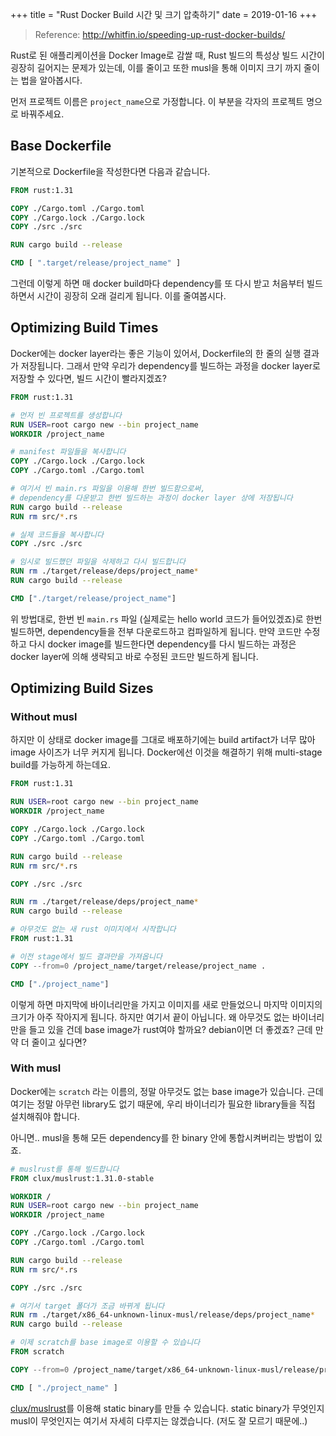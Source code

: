 +++
title = "Rust Docker Build 시간 및 크기 압축하기"
date = 2019-01-16
+++

> Reference: http://whitfin.io/speeding-up-rust-docker-builds/

Rust로 된 애플리케이션을 Docker Image로 감쌀 때, Rust 빌드의 특성상 빌드 시간이 굉장히 길어지는 문제가 있는데, 이를 줄이고 또한 musl을 통해 이미지 크기 까지 줄이는 법을 알아봅시다.

먼저 프로젝트 이름은 `project_name`으로 가정합니다. 이 부분을 각자의 프로젝트 명으로 바꿔주세요.

## Base Dockerfile

기본적으로 Dockerfile을 작성한다면 다음과 같습니다.

```Dockerfile
FROM rust:1.31

COPY ./Cargo.toml ./Cargo.toml
COPY ./Cargo.lock ./Cargo.lock
COPY ./src ./src

RUN cargo build --release

CMD [ ".target/release/project_name" ]
```

그런데 이렇게 하면 매 docker build마다 dependency를 또 다시 받고 처음부터 빌드하면서 시간이 굉장히 오래 걸리게 됩니다. 이를 줄여봅시다.

## Optimizing Build Times

Docker에는 docker layer라는 좋은 기능이 있어서, Dockerfile의 한 줄의 실행 결과가 저장됩니다.
그래서 만약 우리가 dependency를 빌드하는 과정을 docker layer로 저장할 수 있다면, 빌드 시간이 빨라지겠죠?

```Dockerfile
FROM rust:1.31

# 먼저 빈 프로젝트를 생성합니다
RUN USER=root cargo new --bin project_name
WORKDIR /project_name

# manifest 파일들을 복사합니다
COPY ./Cargo.lock ./Cargo.lock
COPY ./Cargo.toml ./Cargo.toml

# 여기서 빈 main.rs 파일을 이용해 한번 빌드함으로써,
# dependency를 다운받고 한번 빌드하는 과정이 docker layer 상에 저장됩니다
RUN cargo build --release
RUN rm src/*.rs

# 실제 코드들을 복사합니다
COPY ./src ./src

# 임시로 빌드했던 파일을 삭제하고 다시 빌드합니다
RUN rm ./target/release/deps/project_name*
RUN cargo build --release

CMD ["./target/release/project_name"]
```

위 방법대로, 한번 빈 `main.rs` 파일 (실제로는 hello world 코드가 들어있겠죠)로 한번 빌드하면,
dependency들을 전부 다운로드하고 컴파일하게 됩니다.
만약 코드만 수정하고 다시 docker image를 빌드한다면 dependency를 다시 빌드하는 과정은 docker layer에 의해
생략되고 바로 수정된 코드만 빌드하게 됩니다.

## Optimizing Build Sizes

### Without musl

하지만 이 상태로 docker image를 그대로 배포하기에는 build artifact가 너무 많아 image 사이즈가 너무 커지게 됩니다.
Docker에선 이것을 해결하기 위해 multi-stage build를 가능하게 하는데요.

```Dockerfile
FROM rust:1.31

RUN USER=root cargo new --bin project_name
WORKDIR /project_name

COPY ./Cargo.lock ./Cargo.lock
COPY ./Cargo.toml ./Cargo.toml

RUN cargo build --release
RUN rm src/*.rs

COPY ./src ./src

RUN rm ./target/release/deps/project_name*
RUN cargo build --release

# 아무것도 없는 새 rust 이미지에서 시작합니다
FROM rust:1.31

# 이전 stage에서 빌드 결과만을 가져옵니다
COPY --from=0 /project_name/target/release/project_name .

CMD ["./project_name"]
```

이렇게 하면 마지막에 바이너리만을 가지고 이미지를 새로 만들었으니 마지막 이미지의 크기가 아주 작아지게 됩니다.
하지만 여기서 끝이 아닙니다. 왜 아무것도 없는 바이너리만을 들고 있을 건데 base image가 rust여야 할까요?
debian이면 더 좋겠죠? 근데 만약 더 줄이고 싶다면?

### With musl

Docker에는 `scratch` 라는 이름의, 정말 아무것도 없는 base image가 있습니다.
근데 여기는 정말 아무런 library도 없기 때문에, 우리 바이너리가 필요한 library들을 직접 설치해줘야 합니다.

아니면.. musl을 통해 모든 dependency를 한 binary 안에 통합시켜버리는 방법이 있죠.

```Dockerfile
# muslrust를 통해 빌드합니다
FROM clux/muslrust:1.31.0-stable

WORKDIR /
RUN USER=root cargo new --bin project_name
WORKDIR /project_name

COPY ./Cargo.lock ./Cargo.lock
COPY ./Cargo.toml ./Cargo.toml

RUN cargo build --release
RUN rm src/*.rs

COPY ./src ./src

# 여기서 target 폴더가 조금 바뀌게 됩니다
RUN rm ./target/x86_64-unknown-linux-musl/release/deps/project_name*
RUN cargo build --release

# 이제 scratch를 base image로 이용할 수 있습니다
FROM scratch

COPY --from=0 /project_name/target/x86_64-unknown-linux-musl/release/project_name .

CMD [ "./project_name" ]
```

[clux/muslrust](https://github.com/clux/muslrust)를 이용해 static binary를 만들 수 있습니다.
static binary가 무엇인지 musl이 무엇인지는 여기서 자세히 다루지는 않겠습니다. (저도 잘 모르기 때문에..)
